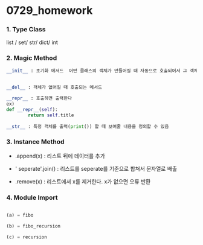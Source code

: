 # 0729_homework

### 1. Type Class

list / set/ str/ dict/ int



### 2. Magic Method

```python
__init__ : 초기화 메서드  어떤 클래스의 객체가 만들어질 때 자동으로 호출되어서 그 객체가 갖게 될 여러 가지 성질을 정해준다.

   
__del__ : 객체가 없어질 때 호출되는 메서드
    
__repr__ : 호출하면 출력한다
ex)  
def __repr__(self):
        return self.title
    
__str__ : 특정 객체를 출력(print()) 할 때 보여줄 내용을 정의할 수 있음
```



### 3. Instance Method

- .append(x) : 리스트 뒤에 데이터를 추가
- ' seperate'.join() : 리스트를 seperate를 기준으로 합쳐서 문자열로 배출   

- .remove(x) : 리스트에서 x를 제거한다. x가 없으면 오류 반환

### 4.  Module Import

```python

(a) = fibo

(b) = fibo_recursion

(c) = recursion
```

